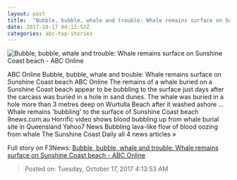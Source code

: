 ```yaml
---
layout: post
title:  "Bubble, bubble, whale and trouble: Whale remains surface on Sunshine Coast beach - ABC Online"
date: 2017-10-17 04:13:53Z
categories: abc-top-stories
---
```


![Bubble, bubble, whale and trouble: Whale remains surface on Sunshine Coast beach - ABC Online](http://www.abc.net.au/news/image/9058130-1x1-700x700.jpg)

ABC Online Bubble, bubble, whale and trouble: Whale remains surface on Sunshine Coast beach ABC Online The remains of a whale buried on a Sunshine Coast beach appear to be bubbling to the surface just days after the carcass was buried in a hole in sand dunes. The whale was buried in a hole more than 3 metres deep on Wurtulla Beach after it washed ashore ... Whale remains 'bubbling' to the surface of Sunshine Coast beach 9news.com.au Horrific video shows blood bubbling up from whale burial site in Queensland Yahoo7 News Bubbling lava-like flow of blood oozing from whale The Sunshine Coast Daily all 4 news articles »


Full story on F3News: [Bubble, bubble, whale and trouble: Whale remains surface on Sunshine Coast beach - ABC Online](http://www.f3nws.com/n/BMNX3C)

> Posted on: Tuesday, October 17, 2017 4:13:53 AM
